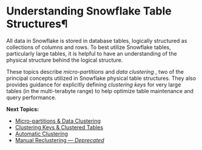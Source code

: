 # Understanding Snowflake Table Structures¶

All data in Snowflake is stored in database tables, logically structured as
collections of columns and rows. To best utilize Snowflake tables,
particularly large tables, it is helpful to have an understanding of the
physical structure behind the logical structure.

These topics describe _micro-partitions_ and _data clustering_ , two of the
principal concepts utilized in Snowflake physical table structures. They also
provides guidance for explicitly defining _clustering keys_ for very large
tables (in the multi-terabyte range) to help optimize table maintenance and
query performance.

**Next Topics:**

  * [Micro-partitions & Data Clustering](tables-clustering-micropartitions)
  * [Clustering Keys & Clustered Tables](tables-clustering-keys)
  * [Automatic Clustering](tables-auto-reclustering)
  * [Manual Reclustering — _Deprecated_](tables-clustering-manual)

